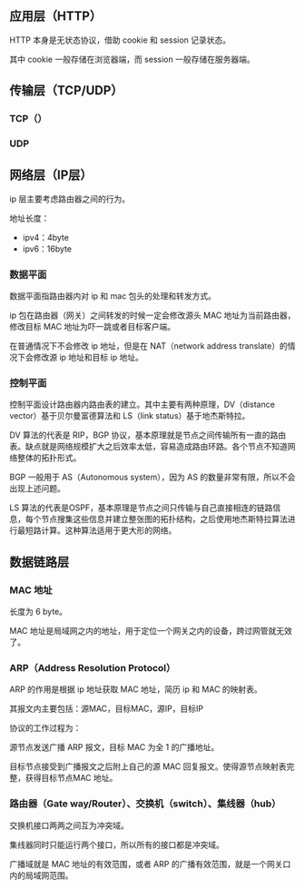 ## 应用层（HTTP）

HTTP 本身是无状态协议，借助 cookie 和 session 记录状态。

其中 cookie 一般存储在浏览器端，而 session 一般存储在服务器端。

## 传输层（TCP/UDP）

### TCP（）



### UDP



## 网络层（IP层）

ip 层主要考虑路由器之间的行为。

地址长度：

* ipv4：4byte
* ipv6：16byte

### 数据平面

数据平面指路由器内对 ip 和 mac 包头的处理和转发方式。

ip 包在路由器（网关）之间转发的时候一定会修改源头 MAC 地址为当前路由器，修改目标 MAC 地址为吓一跳或者目标客户端。

在普通情况下不会修改 ip 地址，但是在 NAT（network address translate）的情况下会修改源 ip 地址和目标 ip 地址。

### 控制平面

控制平面设计路由器内路由表的建立。其中主要有两种原理，DV（distance vector）基于贝尔曼富德算法和 LS（link status）基于地杰斯特拉。

DV 算法的代表是 RIP，BGP 协议，基本原理就是节点之间传输所有一直的路由表。缺点就是网络规模扩大之后效率太低，容易造成路由环路。各个节点不知道网络整体的拓扑形式。

BGP 一般用于 AS（Autonomous system），因为 AS 的数量非常有限，所以不会出现上述问题。

LS 算法的代表是OSPF，基本原理是节点之间只传输与自己直接相连的链路信息，每个节点搜集这些信息并建立整张图的拓扑结构，之后使用地杰斯特拉算法进行最短路计算。这种算法适用于更大形的网络。

## 数据链路层

### MAC 地址

长度为 6 byte。

MAC 地址是局域网之内的地址，用于定位一个网关之内的设备，跨过网管就无效了。

### ARP（Address Resolution Protocol）

ARP 的作用是根据 ip 地址获取 MAC 地址，简历 ip 和 MAC 的映射表。

其报文内主要包括：源MAC，目标MAC，源IP，目标IP

协议的工作过程为：

源节点发送广播 ARP 报文，目标 MAC 为全 1 的广播地址。

目标节点接受到广播报文之后附上自己的源 MAC 回复报文。使得源节点映射表完整，获得目标节点MAC 地址。

### 路由器（Gate way/Router）、交换机（switch）、集线器（hub）

交换机接口两两之间互为冲突域。

集线器同时只能运行两个接口，所以所有的接口都是冲突域。

广播域就是 MAC 地址的有效范围，或者 ARP 的广播有效范围，就是一个网关口内的局域网范围。


















